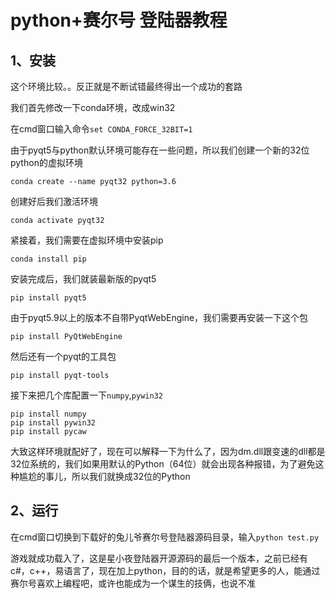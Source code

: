 # python+赛尔号 登陆器教程

## 1、安装

这个环境比较。。反正就是不断试错最终得出一个成功的套路

我们首先修改一下conda环境，改成win32

在cmd窗口输入命令`set CONDA_FORCE_32BIT=1`

由于pyqt5与python默认环境可能存在一些问题，所以我们创建一个新的32位python的虚拟环境

`conda create --name pyqt32 python=3.6`

创建好后我们激活环境

`conda activate pyqt32`

紧接着，我们需要在虚拟环境中安装pip

`conda install pip`

安装完成后，我们就装最新版的pyqt5

`pip install pyqt5`

由于pyqt5.9以上的版本不自带PyqtWebEngine，我们需要再安装一下这个包

`pip install PyQtWebEngine`

然后还有一个pyqt的工具包

`pip install pyqt-tools`

接下来把几个库配置一下`numpy`,`pywin32`

```
pip install numpy
pip install pywin32
pip install pycaw
```

大致这样环境就配好了，现在可以解释一下为什么了，因为dm.dll跟变速的dll都是32位系统的，我们如果用默认的Python（64位）就会出现各种报错，为了避免这种尴尬的事儿，所以我们就换成32位的Python

## 2、运行

在cmd窗口切换到下载好的兔儿爷赛尔号登陆器源码目录，输入`python test.py`

游戏就成功载入了，这是星小夜登陆器开源源码的最后一个版本，之前已经有c#，c++，易语言了，现在加上python，目的的话，就是希望更多的人，能通过赛尔号喜欢上编程吧，或许也能成为一个谋生的技俩，也说不准